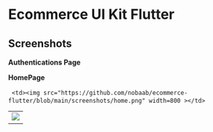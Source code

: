 # Ecommerce UI Kit Flutter

## Screenshots

<b align="center"> Authentications Page </b>

<table align="center">
  <tr>
    <td><img src="https://i.imgur.com/8J3SuLx.png" width=800 ></td>
    <b align="center"> HomePage </b>
    
    
     <td><img src="https://github.com/nobaab/ecommerce-flutter/blob/main/screenshots/home.png" width=800 ></td>
    
    
  </tr>
 </table>
